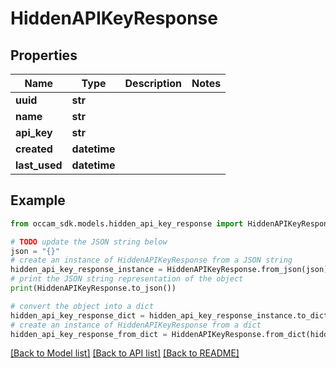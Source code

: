 # HiddenAPIKeyResponse


## Properties

Name | Type | Description | Notes
------------ | ------------- | ------------- | -------------
**uuid** | **str** |  | 
**name** | **str** |  | 
**api_key** | **str** |  | 
**created** | **datetime** |  | 
**last_used** | **datetime** |  | 

## Example

```python
from occam_sdk.models.hidden_api_key_response import HiddenAPIKeyResponse

# TODO update the JSON string below
json = "{}"
# create an instance of HiddenAPIKeyResponse from a JSON string
hidden_api_key_response_instance = HiddenAPIKeyResponse.from_json(json)
# print the JSON string representation of the object
print(HiddenAPIKeyResponse.to_json())

# convert the object into a dict
hidden_api_key_response_dict = hidden_api_key_response_instance.to_dict()
# create an instance of HiddenAPIKeyResponse from a dict
hidden_api_key_response_from_dict = HiddenAPIKeyResponse.from_dict(hidden_api_key_response_dict)
```
[[Back to Model list]](../README.md#documentation-for-models) [[Back to API list]](../README.md#documentation-for-api-endpoints) [[Back to README]](../README.md)


